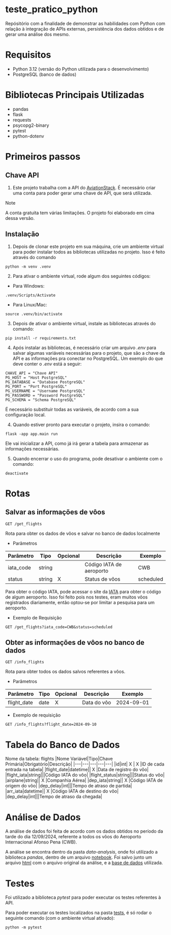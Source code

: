 # teste_pratico_python
Repósitório com a finalidade de demonstrar as habilidades com Python com relação à integração de APIs externas, persistência dos dados obtidos e de gerar uma análise dos mesmo.

# Requisitos

- Python 3.12 (versão do Python utilizada para o desenvolvimento)
- PostgreSQL (banco de dados)

# Bibliotecas Principais Utilizadas

- pandas
- flask
- requests
- psycopg2-binary
- pytest
- python-dotenv

# Primeiros passos

## Chave API

1. Este projeto trabalha com a API do [AviationStack](https://aviationstack.com/). É necessário criar uma conta para poder gerar uma chave de API, que será utilizada.

> [!NOTE]
> A conta gratuita tem várias limitações. O projeto foi elaborado em cima dessa versão.

## Instalação

1. Depois de clonar este projeto em sua máquina, crie um ambiente virtual para poder instalar todos as bibliotecas utilizadas no projeto. Isso é feito através do comando

`python -m venv .venv`

2. Para ativar o ambiente virtual, rode algum dos seguintes códigos:

- Para Windows:

`.venv/Scripts/Activate`

- Para Linux/Mac:

`source .venv/bin/activate`

3. Depois de ativar o ambiente virtual, instale as bibliotecas através do comando:

`pip install -r requirements.txt`

4. Após instalar as bibliotecas, é necessário criar um arquivo _.env_ para salvar algumas variáveis necessárias para o projeto, que são a chave da API e as informações pra conectar no PostgreSQL. Um exemplo do que deve conter o _.env_ está a seguir:

```
CHAVE_API = "Chave API"
PG_HOST = "Host PostgreSQL"
PG_DATABASE = "Database PostgreSQL"
PG_PORT = "Port PostgreSQL"
PG_USERNAME = "Username PostgreSQL"
PG_PASSWORD = "Password PostgreSQL"
PG_SCHEMA = "Schema PostgreSQL"
```

É necessário substituir todas as variáveis, de acordo com a sua configuração local.

4. Quando estiver pronto para executar o projeto, insira o comando:

`flask -app app.main run`

Ele vai inicializar a API, como já irá gerar a tabela para armazenar as informações necessárias.

5. Quando encerrar o uso do programa, pode desativar o ambiente com o comando:

`deactivate`

# Rotas

## Salvar as informações de vôos

`GET /get_flights`

Rota para obter os dados de vôos e salvar no banco de dados localmente

- Parâmetros

|Parâmetro|Tipo|Opcional|Descrição|Exemplo|
|---|---|---|---|---|
|iata_code|string| |Código IATA de aeroporto|CWB|
|status|string| X |Status de vôos|scheduled|

Para obter o código IATA, pode acessar o site da [IATA](https://www.iata.org/en/publications/directories/code-search/) para obter o código de algum aeroporto.
Isso foi feito pois nos testes, eram muitos vôos registrados diariamente, então optou-se por limitar a pesquisa para um aeroporto.

- Exemplo de Requisição

`GET /get_flights?iata_code=CWB&status=scheduled`

## Obter as informações de vôos no banco de dados

`GET /info_flights`

Rota para obter todos os dados salvos referentes a vôos.

- Parâmetros

|Parâmetro|Tipo|Opcional|Descrição|Exemplo|
|---|---|---|---|---|
|flight_date|date| X |Data do vôo|2024-09-01|

- Exemplo de requisição

`GET /info_flights?flight_date=2024-09-10`

# Tabela do Banco de Dados

Nome da tabela: flights
|Nome Variável|Tipo|Chave Primária|Obrigatório|Descrição|
|---|---|---|---|---|
|id|int| X | X |ID de cada entrada na tabela|
|flight_date|datetime|| X |Data de registro do vôo|
|flight_iata|string|||Código IATA do vôo|
|flight_status|string|||Status do vôo|
|airplane|string|| X |Companhia Aérea|
|dep_iata|string|| X |Código IATA de origem do vôo|
|dep_delay|int|||Tempo de atraso de partida|
|arr_iata|datetime|| X |Código IATA de destino do vôo|
|dep_delay|int|||Tempo de atraso da chegada|

# Análise de Dados

A análise de dados foi feita de acordo com os dados obtidos no período da tarde do dia 12/09/2024, referente a todos os vôos do Aeroporto Internacional Afonso Pena (CWB). 

A análise se encontra dentro da pasta _data-analysis_, onde foi utilizado a biblioteca _pandas_, dentro de um arquivo [notebook](data-analysis/analise-dados-aeroporto-cwb.ipynb). Foi salvo junto um arquivo [html](data-analysis/analise-dados-aeroporto-cwb.html) com o arquivo original da análise, e a [base de dados](data-analysis/info_flights.json) utilizada.

# Testes

Foi utilizado a biblioteca _pytest_ para poder executar os testes referentes à API.

Para poder executar os testes localizados na pasta [tests](app/tests/), é só rodar o seguinte comando (com o ambiente virtual ativado):

`python -m pytest`